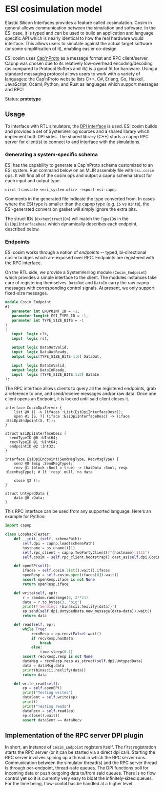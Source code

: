 # ESI cosimulation model

Elastic Silicon Interfaces provides a feature called cosimulation. Cosim in
general allows communication between the simulation and software. In the ESI
case, it is typed and can be used to build an application and language
specific API which is nearly identical to how the real hardware would
interface. This allows users to simulate against the actual target software
(or some simplification of it), enabling easier co-design.

ESI cosim uses [Cap'nProto](https://capnproto.org/) as a message format and
RPC client/server. Capnp was chosen due to its relatively low-overhead
encoding/decoding (as compared to Protocol Buffers and ilk) is a good fit for
hardware. Using a standard messaging protocol allows users to work with a
variety of languages: the Cap'nProto website lists C++, C#, Erlang, Go,
Haskell, JavaScript, Ocaml, Python, and Rust as languages which support
messages and RPC!

Status: **prototype**

## Usage

To interface with RTL simulators, the [DPI
interface](https://en.wikipedia.org/wiki/SystemVerilog_DPI) is used. ESI
cosim builds and provides a set of SystemVerilog sources and a shared library
which implement both DPI sides. The shared library (C++) starts a capnp RPC
server for client(s) to connect to and interface with the simulations.

### Generating a system-specific schema

ESI has the capability to generate a Cap'nProto schema customized to an ESI
system. Run command below on an MLIR assembly file with `esi.cosim` ops. It
will find all of the cosim ops and output a capnp schema struct for each
input and output type.

`circt-translate <esi_system.mlir> -export-esi-capnp`

Comments in the generated file indicate the type converted from. In cases
where the ESI type is smaller than the capnp type (e.g. `i5` vs `UInt8`), the
ESI-generated conversion gasket will simply ignore the extra bits.

The struct IDs (`0x<hexStructID>`) will match the `TypeID`s in the
`EsiDpiInterfaceDesc` which dynamically describes each endpoint, described
below.

### Endpoints

ESI cosim works through a notion of *endpoints* -- typed, bi-directional
cosim bridges which are exposed over RPC. Endpoints are registered with the
RPC interface.

On the RTL side, we provide a SystemVerilog module (`Cosim_Endpoint`) which
provides a simple interface to the client. The modules instances take care of
registering themselves. `DataOut` and `DataIn` carry the raw capnp messages
with corresponding control signals. At present, we only support fixed-size
messages.

```systemverilog
module Cosim_Endpoint
#(
   parameter int ENDPOINT_ID = -1,
   parameter longint ESI_TYPE_ID = -1,
   parameter int TYPE_SIZE_BITS = -1
)
(
   input  logic clk,
   input  logic rst,

   output logic DataOutValid,
   input  logic DataOutReady,
   output logic[TYPE_SIZE_BITS-1:0] DataOut,

   input  logic DataInValid,
   output logic DataInReady,
   input  logic [TYPE_SIZE_BITS-1:0] DataIn
);
```

The RPC interface allows clients to query all the registered endpoints, grab
a reference to one, and send/receive messages and/or raw data. Once one
client opens an Endpoint, it is locked until said client closes it.

```capnp
interface CosimDpiServer {
    list @0 () -> (ifaces :List(EsiDpiInterfaceDesc));
    open @1 [S, T] (iface :EsiDpiInterfaceDesc) -> (iface :EsiDpiEndpoint(S, T));
}

struct EsiDpiInterfaceDesc {
  sendTypeID @0 :UInt64;
  recvTypeID @1 :UInt64;
  endpointID @2 :Int32;
}

interface EsiDpiEndpoint(SendMsgType, RecvMsgType) {
    send @0 (msg :SendMsgType);
    recv @1 (block :Bool = true) -> (hasData :Bool, resp :RecvMsgType); # If 'resp' null, no data

    close @2 ();
}

struct UntypedData {
    data @0 :Data;
}
```

This RPC interface can be used from any supported language. Here's an example for Python:

```py
import capnp

class LoopbackTester:
    def __init__(self, schemaPath):
        self.dpi = capnp.load(schemaPath)
        hostname = os.uname()[1]
        self.rpc_client = capnp.TwoPartyClient(f"{hostname}:1111")
        self.cosim = self.rpc_client.bootstrap().cast_as(self.dpi.CosimDpiServer)

    def openEP(self):
        ifaces = self.cosim.list().wait().ifaces
        openResp = self.cosim.open(ifaces[0]).wait()
        assert openResp.iface is not None
        return openResp.iface

    def write(self, ep):
        r = random.randrange(0, 2**24)
        data = r.to_bytes(3, 'big')
        print(f'Sending: {binascii.hexlify(data)}')
        ep.send(self.dpi.UntypedData.new_message(data=data)).wait()
        return data

    def read(self, ep):
        while True:
            recvResp = ep.recv(False).wait()
            if recvResp.hasData:
                break
            else:
                time.sleep(0.1)
        assert recvResp.resp is not None
        dataMsg = recvResp.resp.as_struct(self.dpi.UntypedData)
        data = dataMsg.data
        print(binascii.hexlify(data))
        return data

    def write_read(self):
        ep = self.openEP()
        print("Testing writes")
        dataSent = self.write(ep)
        print()
        print("Testing reads")
        dataRecv = self.read(ep)
        ep.close().wait()
        assert dataSent == dataRecv
```

## Implementation of the RPC server DPI plugin

In short, an instance of `Cosim_Endpoint` registers itself. The first
registration starts the RPC server (or it can be started via a direct dpi
call). Starting the RPC server involves spining up a thread in which the RPC
server runs. Communication between the simulator thread(s) and the RPC server
thread is through per-endpoint, thread-safe queues. The DPI functions poll
for incoming data or push outgoing data to/from said queues. There is no flow
control yet so it is currently very easy to bloat the infinitely-sized
queues. For the time being, flow-contol has be handled at a higher level.
